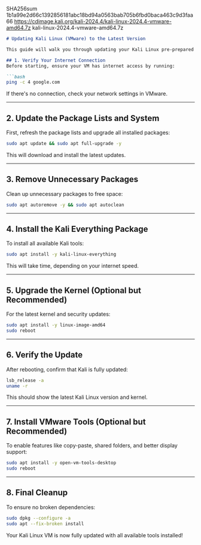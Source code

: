 SHA256sum
1b1a99e2d66c1392856181abc18bd94a0563bab705b6fbd0baca463c9d3faa66
https://cdimage.kali.org/kali-2024.4/kali-linux-2024.4-vmware-amd64.7z
kali-linux-2024.4-vmware-amd64.7z

```md
# Updating Kali Linux (VMware) to the Latest Version

This guide will walk you through updating your Kali Linux pre-prepared VMware image to the latest possible version and installing all available packages.

## 1. Verify Your Internet Connection
Before starting, ensure your VM has internet access by running:

```bash
ping -c 4 google.com
```

If there's no connection, check your network settings in VMware.

---

## 2. Update the Package Lists and System
First, refresh the package lists and upgrade all installed packages:

```bash
sudo apt update && sudo apt full-upgrade -y
```

This will download and install the latest updates.

---

## 3. Remove Unnecessary Packages
Clean up unnecessary packages to free space:

```bash
sudo apt autoremove -y && sudo apt autoclean
```

---

## 4. Install the Kali Everything Package
To install all available Kali tools:

```bash
sudo apt install -y kali-linux-everything
```

This will take time, depending on your internet speed.

---

## 5. Upgrade the Kernel (Optional but Recommended)
For the latest kernel and security updates:

```bash
sudo apt install -y linux-image-amd64
sudo reboot
```

---

## 6. Verify the Update
After rebooting, confirm that Kali is fully updated:

```bash
lsb_release -a
uname -r
```

This should show the latest Kali Linux version and kernel.

---

## 7. Install VMware Tools (Optional but Recommended)
To enable features like copy-paste, shared folders, and better display support:

```bash
sudo apt install -y open-vm-tools-desktop
sudo reboot
```

---

## 8. Final Cleanup
To ensure no broken dependencies:

```bash
sudo dpkg --configure -a
sudo apt --fix-broken install
```

Your Kali Linux VM is now fully updated with all available tools installed!
```
